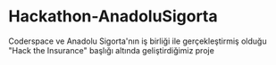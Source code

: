 # Hackathon-AnadoluSigorta
Coderspace ve Anadolu Sigorta'nın iş birliği ile gerçekleştirmiş olduğu "Hack the Insurance" başlığı altında geliştirdiğimiz proje
